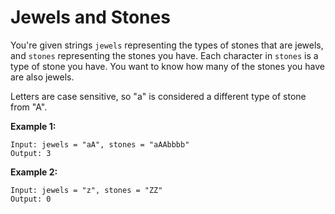 # Jewels and Stones

You're given strings ```jewels``` representing the types of stones that are jewels, and ```stones``` representing the stones you have. Each character in ```stones``` is a type of stone you have. You want to know how many of the stones you have are also jewels.

Letters are case sensitive, so "a" is considered a different type of stone from "A".

**Example 1:**
```
Input: jewels = "aA", stones = "aAAbbbb"
Output: 3
```

**Example 2:**
```
Input: jewels = "z", stones = "ZZ"
Output: 0
```